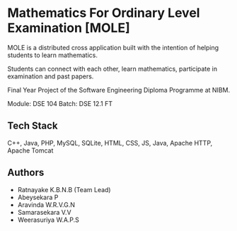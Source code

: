 # Mathematics For Ordinary Level Examination [MOLE]

MOLE is a distributed cross application built with the intention of helping students to learn mathematics.

Students can connect with each other, learn mathematics, participate in examination and past papers.

Final Year Project of the Software Engineering Diploma Programme at NIBM.

Module: DSE 104
Batch: DSE 12.1 FT 

## Tech Stack

C++, Java, PHP, MySQL, SQLite, HTML, CSS, JS, Java, Apache HTTP, Apache Tomcat

## Authors

- Ratnayake K.B.N.B (Team Lead)
- Abeysekara P
- Aravinda W.R.V.G.N
- Samarasekara V.V
- Weerasuriya W.A.P.S